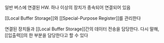 
일반 버스에 연결된 HW. 하나 이상의 장치가 종속되어 연결되어 있음

[[Local Buffer Storage]]와 [[Special-Purpose Register]]를 관리한다

연결된 장치들과 [[Local Buffer Storage]]간의 데이터 전송을 담당한다. 다시 말해, [[입출력]]의 한 부분을 담당한다고 할 수 있다

